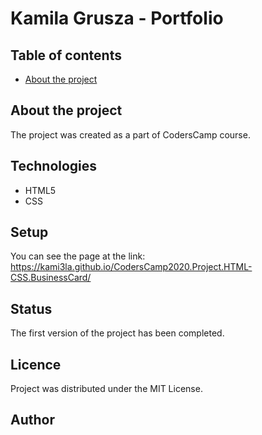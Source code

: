 # Kamila Grusza - Portfolio
 
## Table of contents
- [About the project](#about-the-project)

## About the project
The project was created as a part of CodersCamp course. 

## Technologies
- HTML5
- CSS

## Setup
You can see the page at the link: https://kami3la.github.io/CodersCamp2020.Project.HTML-CSS.BusinessCard/

## Status
The first version of the project has been completed.

## Licence 
Project was distributed under the MIT License. 

## Author
Made by Kamila Grusza.

